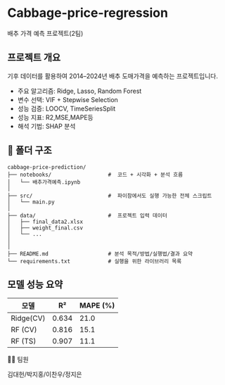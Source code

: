 # Cabbage-price-regression
배추 가격 예측 프로젝트(2팀)


##  프로젝트 개요
기후 데이터를 활용하여 2014–2024년 배추 도매가격을 예측하는 프로젝트입니다.

- 주요 알고리즘: Ridge, Lasso, Random Forest
- 변수 선택: VIF + Stepwise Selection
- 성능 검증: LOOCV, TimeSeriesSplit
- 성능 지표: R2,MSE,MAPE등
- 해석 기법: SHAP 분석

## 📁 폴더 구조
```
cabbage-price-prediction/
├── notebooks/                  #  코드 + 시각화 + 분석 흐름
│   └── 배추가격예측.ipynb
│
├── src/                        #  파이참에서도 실행 가능한 전체 스크립트
│   └── main.py
│
├── data/                       #  프로젝트 입력 데이터
│   ├── final_data2.xlsx
│   ├── weight_final.csv
│   └── ...
│
│
├── README.md                   # 분석 목적/방법/실행법/결과 요약
└── requirements.txt            # 실행을 위한 라이브러리 목록
```


## 모델 성능 요약
| 모델      | R²      | MAPE (%) |
| -------   | ----    | -------- |
| Ridge(CV) | 0.634   |  21.0    |
| RF (CV) | 0.816     |  15.1    |
| RF (TS) | 0.907     |  11.1    |

🧑‍💻 팀원

김대헌/박지홍/이찬우/정지은


